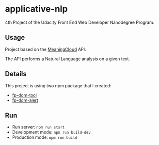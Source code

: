 # applicative-nlp

4th Project of the Udacity Front End Web Developer Nanodegree Program.

## Usage

Project based on the [MeaningCloud](https://www.meaningcloud.com/products/sentiment-analysis) API.

The API performs a Natural Language analysis on a given text.

## Details

This project is using two npm package that I created:

- [fp-dom-tool](https://github.com/clemoni/fp-dom-tool)
- [fp-dom-alert](https://github.com/clemoni/fp-dom-alert)

## Run

- Run server: `npm run start`
- Development mode: `npm run build-dev`
- Production mode: `npm run build`
